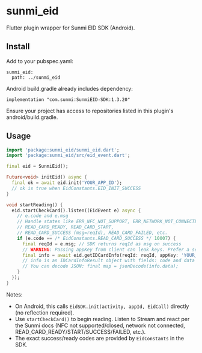 # sunmi_eid

Flutter plugin wrapper for Sunmi EID SDK (Android).

## Install

Add to your pubspec.yaml:

```
sunmi_eid:
  path: ../sunmi_eid
```

Android build.gradle already includes dependency:
```
implementation "com.sunmi:SunmiEID-SDK:1.3.20"
```
Ensure your project has access to repositories listed in this plugin's android/build.gradle.

## Usage

```dart
import 'package:sunmi_eid/sunmi_eid.dart';
import 'package:sunmi_eid/src/eid_event.dart';

final eid = SunmiEid();

Future<void> initEid() async {
  final ok = await eid.init('YOUR_APP_ID');
  // ok is true when EidConstants.EID_INIT_SUCCESS
}

void startReading() {
  eid.startCheckCard().listen((EidEvent e) async {
    // e.code and e.msg
    // Handle states like ERR_NFC_NOT_SUPPORT, ERR_NETWORK_NOT_CONNECTED,
    // READ_CARD_READY, READ_CARD_START,
    // READ_CARD_SUCCESS (msg=reqId), READ_CARD_FAILED, etc.
    if (e.code == /* EidConstants.READ_CARD_SUCCESS */ 10007) {
      final reqId = e.msg; // SDK returns reqId as msg on success
      // WARNING: Passing appKey from client can leak keys. Prefer a server-to-server (cloud-to-cloud) flow.
      final info = await eid.getIDCardInfo(reqId: reqId, appKey: 'YOUR_APP_KEY');
      // info is an IDCardInfoResult object with fields: code and data (data is JSON string on success or error message)
      // You can decode JSON: final map = jsonDecode(info.data);
    }
  });
}
```

Notes:
- On Android, this calls `EidSDK.init(activity, appId, EidCall)` directly (no reflection required).
- Use `startCheckCard()` to begin reading. Listen to Stream<EidEvent> and react per the Sunmi docs (NFC not supported/closed, network not connected, READ_CARD_READY/START/SUCCESS/FAILED, etc.).
- The exact success/ready codes are provided by `EidConstants` in the SDK.

